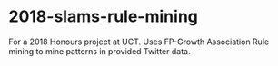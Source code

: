 # 2018-slams-rule-mining
For a 2018 Honours project at UCT. Uses FP-Growth Association Rule mining to mine patterns in provided Twitter data.
